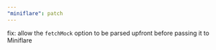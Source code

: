 ```yaml
---
"miniflare": patch
---
```


fix: allow the `fetchMock` option to be parsed upfront before passing it to Miniflare
